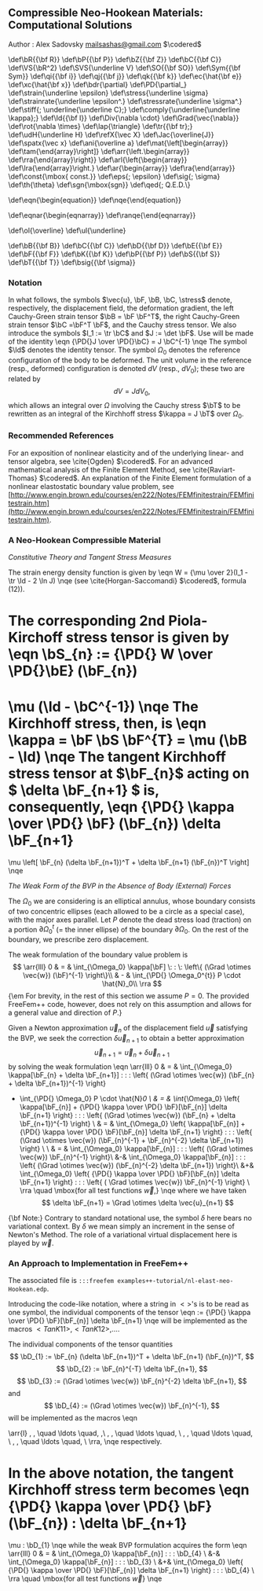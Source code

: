
## Compressible Neo-Hookean Materials: Computational Solutions

Author : Alex Sadovsky mailsashas@gmail.com $\codered$

\def\bR{{\bf R}}
\def\bP{{\bf P}}
\def\bZ{{\bf Z}}
\def\bC{{\bf C}}
\def\VS{\bR^2}
\def\SVS{\underline V}
\def\SO{{\bf SO}}
\def\Sym{{\bf Sym}}
\def\qi{{\bf i}}
\def\qj{{\bf j}}
\def\qk{{\bf k}}
\def\ec{\hat{\bf e}}
\def\xc{\hat{\bf x}}
\def\bdr{\partial}
\def\PD{\partial_}
\def\strain{\underline \epsilon}
\def\stress{\underline \sigma}
\def\strainrate{\underline \epsilon^.}
\def\stressrate{\underline \sigma^.}
\def\stiff{\; \underline{\underline C}\;}
\def\comply{\underline{\underline \kappa}\;}
\def\Id{{\bf I}}
\def\Div{\nabla \cdot}
\def\Grad{\vec{\nabla}}
\def\rot{\nabla \times}
\def\lap{\triangle}
\def\tr{{\bf tr}\;}
\def\udH{\underline H}
\def\refX{\vec X}
\def\Jac{\overline{J}}
\def\spatx{\vec x}
\def\ani{\overline a}
\def\mat{\left[\begin{array}}
\def\tam{\end{array}\right]}
\def\arr{\left.\begin{array}}
\def\rra{\end{array}\right\}}
\def\arl{\left\{\begin{array}}
\def\lra{\end{array}\right.}
\def\ar{\begin{array}}
\def\ra{\end{array}}
\def\const{\mbox{ const.}}
\def\eps{\; \epsilon}
\def\sig{\; \sigma}
\def\th{\theta}
\def\sgn{\mbox{sgn}}
\def\qed{\; Q.E.D.\\}

\def\eqn{\begin{equation}}
\def\nqe{\end{equation}}

\def\eqnar{\begin{eqnarray}}
\def\ranqe{\end{eqnarray}}

\def\ol{\overline}
\def\ul{\underline}

\def\bB{{\bf B}}
\def\bC{{\bf C}}
\def\bD{{\bf D}}
\def\bE{{\bf E}}
\def\bF{{\bf F}}
\def\bK{{\bf K}}
\def\bP{{\bf P}}
\def\bS{{\bf S}}
\def\bT{{\bf T}}
\def\bsig{{\bf \sigma}}

### Notation

In what follows, the symbols $\vec{u}, \bF, \bB, \bC, \stress$
denote, respectively, the displacement field, the deformation
gradient, the left Cauchy-Green strain tensor $\bB = \bF \bF^T$, the
right Cauchy-Green strain tensor $\bC =\bF^T \bF$, and the Cauchy stress
tensor.  We also introduce the symbols $I_1 := \tr \bC$ and $J := \det
\bF$.  Use will be made of the identity
\eqn
{\PD{}J \over \PD{}\bC} = J \bC^{-1}
\nqe
The symbol $\Id$ denotes the identity tensor.  The symbol $\Omega_{0}$
denotes the reference configuration of the body to be deformed.  The
unit volume in the reference (resp., deformed) configuration is
denoted $dV$ (resp., $dV_{0}$); these two are related by
$$
dV = J dV_{0},
$$
which allows an integral over $\Omega$ involving the Cauchy stress
$\bT$ to be rewritten as an integral of the Kirchhoff stress $\kappa =
J \bT$ over $\Omega_{0}$.

### Recommended References

For an exposition of nonlinear elasticity and of the underlying linear- and tensor algebra, see \cite{Ogden} $\codered$. For an advanced mathematical analysis of the Finite Element Method, see \cite{Raviart-Thomas} $\codered$. An explanation of the Finite Element formulation of a nonlinear elastostatic boundary value problem, see  [http://www.engin.brown.edu/courses/en222/Notes/FEMfinitestrain/FEMfinitestrain.htm](http://www.engin.brown.edu/courses/en222/Notes/FEMfinitestrain/FEMfinitestrain.htm).

### A Neo-Hookean Compressible Material

_Constitutive Theory and Tangent Stress Measures_

The strain energy density function is given by
\eqn
W = {\mu \over 2}(I_1 - \tr \Id - 2 \ln J)
\nqe
(see \cite{Horgan-Saccomandi} $\codered$, formula (12)).

The corresponding 2nd Piola-Kirchoff stress tensor is given by
\eqn
\bS_{n} := {\PD{} W \over \PD{}\bE} (\bF_{n})
=
\mu (\Id - \bC^{-1})
\nqe
The Kirchhoff stress, then, is
\eqn
\kappa
= \bF \bS \bF^{T}
= \mu (\bB  - \Id)
\nqe
The tangent Kirchhoff stress tensor at $\bF_{n}$ acting on
$
\delta \bF_{n+1}
$ is, consequently,
\eqn
{\PD{} \kappa \over \PD{} \bF} (\bF_{n}) \delta \bF_{n+1}
=
\mu
\left[
\bF_{n} (\delta \bF_{n+1})^T
+
\delta \bF_{n+1} (\bF_{n})^T
\right]
\nqe

_The Weak Form of the BVP in the Absence of Body (External) Forces_

The $\Omega_0$ we are considering is an elliptical annulus, whose
boundary consists of two concentric ellipses (each allowed to be a
circle as a special case), with the major axes parallel.  Let $P$ denote the dead stress load (traction) on a portion
$\partial \Omega_0^{t}$ (= the inner ellipse) of the boundary
$\partial \Omega_0$.  On the rest of the boundary, we prescribe zero displacement.

The weak formulation of the boundary value
problem is
$$
\arr{lll}
0
& = &
\int_{\Omega_0}
\kappa[\bF]
\:
:
\:
\left\{
(\Grad \otimes \vec{w}) (\bF)^{-1}
\right\}\\
& - & \int_{\PD{} \Omega_0^{t}} P \cdot \hat{N}_0\\
\rra
$$
{\em
For brevity, in the rest of this section we assume $P = 0$.  The provided
FreeFem++ code, however, does not rely on this assumption and allows
for a general value and direction of $P$.}

Given a Newton approximation $\vec{u}_n$ of the displacement field
$\vec{u}$ satisfying the BVP, we seek the correction $\delta \vec{u}_{n+1}$ to
obtain a better approximation
$$
\vec{u}_{n+1} = \vec{u}_{n} + \delta \vec{u}_{n+1}
$$
by solving the weak formulation
\eqn
\arr{lll}
0
& = &
\int_{\Omega_0}
\kappa[\bF_{n} + \delta \bF_{n+1}]
\:
:
\:
\left\{
(\Grad \otimes \vec{w}) (\bF_{n} + \delta \bF_{n+1})^{-1}
\right\}
- \int_{\PD{} \Omega_0} P \cdot \hat{N}_0
\\
& = &
\int_{\Omega_0}
\left\{
\kappa[\bF_{n}] +
{\PD{} \kappa \over \PD{} \bF}[\bF_{n}]
\delta \bF_{n+1}
\right\}
\:
:
\:
\left\{
(\Grad \otimes \vec{w})
(\bF_{n} + \delta \bF_{n+1})^{-1}
\right\}
\\
& = &
\int_{\Omega_0}
\left\{
\kappa[\bF_{n}] +
{\PD{} \kappa \over \PD{} \bF}[\bF_{n}]
\delta \bF_{n+1}
\right\}
\:
:
\:
\left\{
(\Grad \otimes \vec{w}) (\bF_{n}^{-1} + \bF_{n}^{-2} \delta \bF_{n+1})
\right\}
\\
\\
& = &
\int_{\Omega_0}
\kappa[\bF_{n}]
\:
:
\:
\left\{
(\Grad \otimes \vec{w})
\bF_{n}^{-1}
\right\}\\
&-&
\int_{\Omega_0}
\kappa[\bF_{n}]
\:
:
\:
\left\{
(\Grad \otimes \vec{w})
(\bF_{n}^{-2} \delta \bF_{n+1})
\right\}\\
&+&
\int_{\Omega_0}
\left\{
{\PD{} \kappa \over \PD{} \bF}[\bF_{n}]
\delta \bF_{n+1}
\right\}
\:
:
\:
\left\{
(
\Grad \otimes \vec{w})
\bF_{n}^{-1}
\right\}
\\
\rra
\quad
\mbox{for all test functions $\vec{w}$,}
\nqe
where we have taken
$$
\delta \bF_{n+1} = \Grad \otimes \delta \vec{u}_{n+1}
$$

{\bf Note:}  Contrary to standard notational use, the symbol $\delta$
here bears no variational context.  By $\delta$ we mean simply an
increment in the sense of Newton's Method.  The role of a variational virtual displacement here
is played by $\vec{w}$.

### An Approach to Implementation in FreeFem++

The associated file is  `:::freefem examples++-tutorial/nl-elast-neo-Hookean.edp`.

Introducing the code-like notation, where a string in $< >$'s is to be
read as one symbol, the individual components of the tensor
\eqn
<TanK>
 :=
{\PD{} \kappa \over \PD{} \bF}[\bF_{n}]
\delta \bF_{n+1}
\nqe
will be implemented as the macros $<TanK11>, <TanK12>, \ldots$.

The individual components of the tensor quantities
$$
\bD_{1} :=
\bF_{n} (\delta \bF_{n+1})^T
+
\delta \bF_{n+1} (\bF_{n})^T,
$$
$$
\bD_{2} :=
\bF_{n}^{-T} \delta \bF_{n+1},
$$
$$
\bD_{3} :=
(\Grad \otimes \vec{w})
\bF_{n}^{-2} \delta \bF_{n+1},
$$
and
$$
\bD_{4} :=
(\Grad \otimes \vec{w})
\bF_{n}^{-1},
$$
will be implemented as the macros
\eqn

\arr{l}
<d1Aux11>, <d1Aux12>, \quad \ldots \quad, <d1Aux22>,\\
<d2Aux11>, <d2Aux12>, \quad \ldots \quad, <d2Aux22>\\
<d3Aux11>, <d3Aux12>, \quad \ldots \quad, <d3Aux22>\\
<d4Aux11>, <d4Aux12>, \quad \ldots \quad, <d4Aux22>\\
\rra,
\nqe
respectively.

In the above notation, the tangent Kirchhoff stress term becomes
\eqn
{\PD{} \kappa \over \PD{} \bF} (\bF_{n})
\: \delta \bF_{n+1}
=
\mu
\: \bD_{1}
\nqe
while the weak BVP formulation acquires the form
\eqn
\arr{lll}
0 & = &
\int_{\Omega_0}
\kappa[\bF_{n}]
\:
:
\:
\bD_{4}
\\
&-&
\int_{\Omega_0}
\kappa[\bF_{n}]
\:
:
\:
\bD_{3}
\\
&+&
\int_{\Omega_0}
\left\{
{\PD{} \kappa \over \PD{} \bF}[\bF_{n}]
\delta \bF_{n+1}
\right\}
\:
:
\:
\bD_{4}
\\
\rra
\quad
\mbox{for all test functions $\vec{w}$}
\nqe
